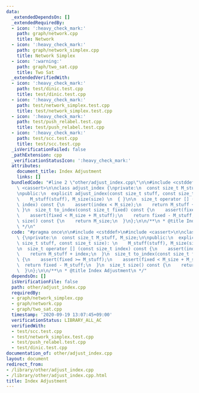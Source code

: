 ```yaml
---
data:
  _extendedDependsOn: []
  _extendedRequiredBy:
  - icon: ':heavy_check_mark:'
    path: graph/network.cpp
    title: Network
  - icon: ':heavy_check_mark:'
    path: graph/network_simplex.cpp
    title: Network Simplex
  - icon: ':warning:'
    path: graph/two_sat.cpp
    title: Two Sat
  _extendedVerifiedWith:
  - icon: ':heavy_check_mark:'
    path: test/dinic.test.cpp
    title: test/dinic.test.cpp
  - icon: ':heavy_check_mark:'
    path: test/network_simplex.test.cpp
    title: test/network_simplex.test.cpp
  - icon: ':heavy_check_mark:'
    path: test/push_relabel.test.cpp
    title: test/push_relabel.test.cpp
  - icon: ':heavy_check_mark:'
    path: test/scc.test.cpp
    title: test/scc.test.cpp
  _isVerificationFailed: false
  _pathExtension: cpp
  _verificationStatusIcon: ':heavy_check_mark:'
  attributes:
    document_title: Index Adjustment
    links: []
  bundledCode: "#line 2 \"other/adjust_index.cpp\"\n\n#include <cstddef>\n#include\
    \ <cassert>\n\nclass adjust_index {\nprivate:\n  const size_t M_stuff, M_size;\n\
    \npublic:\n  explicit adjust_index(const size_t stuff, const size_t size): \n\
    \    M_stuff(stuff), M_size(size) \n  { }\n\n  size_t operator [] (const size_t\
    \ index) const {\n    assert(index < M_size);\n    return M_stuff + index;\n \
    \ }\n  size_t to_index(const size_t fixed) const {\n    assert(fixed >= M_stuff);\n\
    \    assert(fixed < M_size + M_stuff);\n    return fixed - M_stuff;\n  }\n  size_t\
    \ size() const {\n    return M_size;\n  }\n};\n\n/**\n * @title Index Adjustment\n\
    \ */\n"
  code: "#pragma once\n\n#include <cstddef>\n#include <cassert>\n\nclass adjust_index\
    \ {\nprivate:\n  const size_t M_stuff, M_size;\n\npublic:\n  explicit adjust_index(const\
    \ size_t stuff, const size_t size): \n    M_stuff(stuff), M_size(size) \n  { }\n\
    \n  size_t operator [] (const size_t index) const {\n    assert(index < M_size);\n\
    \    return M_stuff + index;\n  }\n  size_t to_index(const size_t fixed) const\
    \ {\n    assert(fixed >= M_stuff);\n    assert(fixed < M_size + M_stuff);\n  \
    \  return fixed - M_stuff;\n  }\n  size_t size() const {\n    return M_size;\n\
    \  }\n};\n\n/**\n * @title Index Adjustment\n */"
  dependsOn: []
  isVerificationFile: false
  path: other/adjust_index.cpp
  requiredBy:
  - graph/network_simplex.cpp
  - graph/network.cpp
  - graph/two_sat.cpp
  timestamp: '2020-09-19 13:07:45+09:00'
  verificationStatus: LIBRARY_ALL_AC
  verifiedWith:
  - test/scc.test.cpp
  - test/network_simplex.test.cpp
  - test/push_relabel.test.cpp
  - test/dinic.test.cpp
documentation_of: other/adjust_index.cpp
layout: document
redirect_from:
- /library/other/adjust_index.cpp
- /library/other/adjust_index.cpp.html
title: Index Adjustment
---
```

